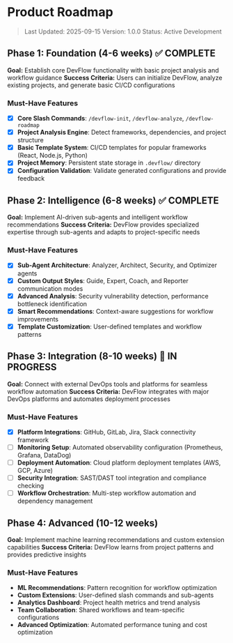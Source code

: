 # Product Roadmap

> Last Updated: 2025-09-15
> Version: 1.0.0
> Status: Active Development

## Phase 1: Foundation (4-6 weeks) ✅ COMPLETE

**Goal:** Establish core DevFlow functionality with basic project analysis and workflow guidance
**Success Criteria:** Users can initialize DevFlow, analyze existing projects, and generate basic CI/CD configurations

### Must-Have Features

- [x] **Core Slash Commands**: `/devflow-init`, `/devflow-analyze`, `/devflow-roadmap`
- [x] **Project Analysis Engine**: Detect frameworks, dependencies, and project structure
- [x] **Basic Template System**: CI/CD templates for popular frameworks (React, Node.js, Python)
- [x] **Project Memory**: Persistent state storage in `.devflow/` directory
- [x] **Configuration Validation**: Validate generated configurations and provide feedback

## Phase 2: Intelligence (6-8 weeks) ✅ COMPLETE

**Goal:** Implement AI-driven sub-agents and intelligent workflow recommendations
**Success Criteria:** DevFlow provides specialized expertise through sub-agents and adapts to project-specific needs

### Must-Have Features

- [x] **Sub-Agent Architecture**: Analyzer, Architect, Security, and Optimizer agents
- [x] **Custom Output Styles**: Guide, Expert, Coach, and Reporter communication modes
- [x] **Advanced Analysis**: Security vulnerability detection, performance bottleneck identification
- [x] **Smart Recommendations**: Context-aware suggestions for workflow improvements
- [x] **Template Customization**: User-defined templates and workflow patterns

## Phase 3: Integration (8-10 weeks) 🚧 IN PROGRESS

**Goal:** Connect with external DevOps tools and platforms for seamless workflow automation
**Success Criteria:** DevFlow integrates with major DevOps platforms and automates deployment processes

### Must-Have Features

- [x] **Platform Integrations**: GitHub, GitLab, Jira, Slack connectivity framework
- [ ] **Monitoring Setup**: Automated observability configuration (Prometheus, Grafana, DataDog)
- [ ] **Deployment Automation**: Cloud platform deployment templates (AWS, GCP, Azure)
- [ ] **Security Integration**: SAST/DAST tool integration and compliance checking
- [ ] **Workflow Orchestration**: Multi-step workflow automation and dependency management

## Phase 4: Advanced (10-12 weeks)

**Goal:** Implement machine learning recommendations and custom extension capabilities
**Success Criteria:** DevFlow learns from project patterns and provides predictive insights

### Must-Have Features

- **ML Recommendations**: Pattern recognition for workflow optimization
- **Custom Extensions**: User-defined slash commands and sub-agents
- **Analytics Dashboard**: Project health metrics and trend analysis
- **Team Collaboration**: Shared workflows and team-specific configurations
- **Advanced Optimization**: Automated performance tuning and cost optimization